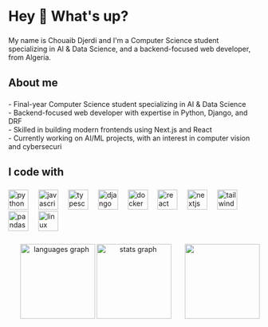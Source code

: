 <h1 align="left">Hey 👋 What's up?</h1>

###

<p align="left">My name is Chouaib Djerdi and I'm a Computer Science student specializing in AI & Data Science, and a backend-focused web developer, from Algeria.</p>

###

<h2 align="left">About me</h2>

###

<p align="left">- Final-year Computer Science student specializing in AI & Data Science<br>- Backend-focused web developer with expertise in Python, Django, and DRF<br>- Skilled in building modern frontends using Next.js and React<br>- Currently working on AI/ML projects, with an interest in computer vision and cybersecuri</p>

###

<h2 align="left">I code with</h2>

###

<div align="left">
  <img src="https://skillicons.dev/icons?i=py" height="40" alt="python logo"  />
  <img width="12" />
  <img src="https://skillicons.dev/icons?i=js" height="40" alt="javascript logo"  />
  <img width="12" />
  <img src="https://skillicons.dev/icons?i=ts" height="40" alt="typescript logo"  />
  <img width="12" />
  <img src="https://skillicons.dev/icons?i=django" height="40" alt="django logo"  />
  <img width="12" />
  <img src="https://skillicons.dev/icons?i=docker" height="40" alt="docker logo"  />
  <img width="12" />
  <img src="https://skillicons.dev/icons?i=react" height="40" alt="react logo"  />
  <img width="12" />
  <img src="https://skillicons.dev/icons?i=nextjs" height="40" alt="nextjs logo"  />
  <img width="12" />
  <img src="https://skillicons.dev/icons?i=tailwind" height="40" alt="tailwindcss logo"  />
  <img width="12" />
  <img src="https://cdn.jsdelivr.net/gh/devicons/devicon/icons/pandas/pandas-original.svg" height="40" alt="pandas logo"  />
  <img width="12" />
  <img src="https://skillicons.dev/icons?i=linux" height="40" alt="linux logo"  />
</div>

###

<img align="right" height="150" src="https://i.imgflip.com/8i1byq.jpg"  />

###

<div align="center">
  <img src="https://github-readme-stats.vercel.app/api/top-langs?username=Chouaib-Djerdi&locale=en&hide_title=false&layout=compact&card_width=320&langs_count=5&theme=dark&hide_border=true&order=2" height="150" alt="languages graph"  />
  <img src="https://github-readme-stats.vercel.app/api?username=Chouaib-Djerdi&hide_title=false&hide_rank=false&show_icons=true&include_all_commits=true&count_private=true&disable_animations=false&theme=dark&locale=en&hide_border=true&order=1" height="150" alt="stats graph"  />
</div>

###
